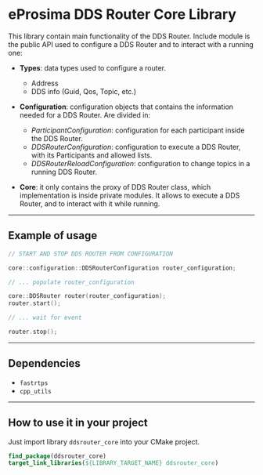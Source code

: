 # eProsima DDS Router Core Library

This library contain main functionality of the DDS Router.
Include module is the public API used to configure a DDS Router and to interact with a running one:

* **Types**: data types used to configure a router.
  * Address
  * DDS info (Guid, Qos, Topic, etc.)

* **Configuration**: configuration objects that contains the information needed for a DDS Router. Are divided in:
  * *ParticipantConfiguration*: configuration for each participant inside the DDS Router.
  * *DDSRouterConfiguration*: configuration to execute a DDS Router, with its Participants and allowed lists.
  * *DDSRouterReloadConfiguration*: configuration to change topics in a running DDS Router.

* **Core**: it only contains the proxy of DDS Router class, which implementation is inside private modules.
  It allows to execute a DDS Router, and to interact with it while running.

---

## Example of usage

```cpp
// START AND STOP DDS ROUTER FROM CONFIGURATION

core::configuration::DDSRouterConfiguration router_configuration;

// ... populate router_configuration

core::DDSRouter router(router_configuration);
router.start();

// ... wait for event

router.stop();
```

---

## Dependencies

* `fastrtps`
* `cpp_utils`

---

## How to use it in your project

Just import library `ddsrouter_core` into your CMake project.

```cmake
find_package(ddsrouter_core)
target_link_libraries(${LIBRARY_TARGET_NAME} ddsrouter_core)
```

